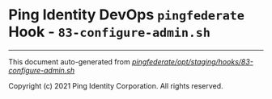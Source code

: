 
# Ping Identity DevOps `pingfederate` Hook - `83-configure-admin.sh`

---
This document auto-generated from _[pingfederate/opt/staging/hooks/83-configure-admin.sh](https://github.com/pingidentity/pingidentity-docker-builds/blob/master/pingfederate/opt/staging/hooks/83-configure-admin.sh)_

Copyright (c) 2021 Ping Identity Corporation. All rights reserved.
